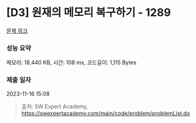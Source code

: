 # [D3] 원재의 메모리 복구하기 - 1289 

[문제 링크](https://swexpertacademy.com/main/code/problem/problemDetail.do?contestProbId=AV19AcoKI9sCFAZN) 

### 성능 요약

메모리: 18,440 KB, 시간: 108 ms, 코드길이: 1,115 Bytes

### 제출 일자

2023-11-16 15:08



> 출처: SW Expert Academy, https://swexpertacademy.com/main/code/problem/problemList.do